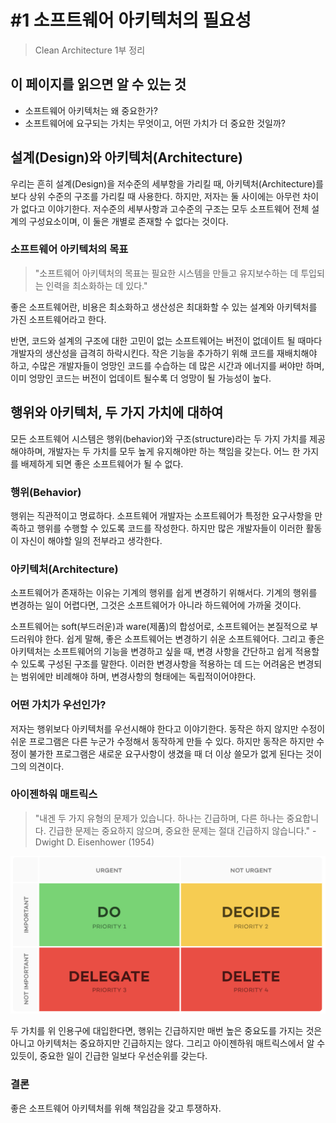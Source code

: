 # #1 소프트웨어 아키텍처의 필요성

<!-- 2021.09.16 -->

> Clean Architecture 1부 정리

## 이 페이지를 읽으면 알 수 있는 것

- 소프트웨어 아키텍처는 왜 중요한가?
- 소프트웨어에 요구되는 가치는 무엇이고, 어떤 가치가 더 중요한 것일까?

## 설계(Design)와 아키텍처(Architecture)

우리는 흔히 설계(Design)을 저수준의 세부항을 가리킬 때, 아키텍처(Architecture)를 보다 상위 수준의 구조를 가리킬 때 사용한다. 하지만, 저자는 둘 사이에는 아무런 차이가 없다고 이야기한다. 저수준의 세부사항과 고수준의 구조는 모두 소프트웨어 전체 설계의 구성요소이며, 이 둘은 개별로 존재할 수 없다는 것이다.

### 소프트웨어 아키텍처의 목표

>"소프트웨어 아키텍처의 목표는 필요한 시스템을 만들고 유지보수하는 데 투입되는 인력을 최소화하는 데 있다."

좋은 소프트웨어란, 비용은 최소화하고 생산성은 최대화할 수 있는 설계와 아키텍처를 가진 소프트웨어라고 한다.

반면, 코드와 설계의 구조에 대한 고민이 없는 소프트웨어는 버전이 없데이트 될 때마다 개발자의 생산성을 급격히 하락시킨다. 작은 기능을 추가하기 위해 코드를 재배치해야 하고, 수많은 개발자들이 엉망인 코드를 수습하는 데 많은 시간과 에너지를 써야만 하며, 이미 엉망인 코드는 버전이 업데이트 될수록 더 엉망이 될 가능성이 높다.

## 행위와 아키텍처, 두 가지 가치에 대하여

모든 소프트웨어 시스템은 행위(behavior)와 구조(structure)라는 두 가지 가치를 제공해야하며, 개발자는 두 가치를 모두 높게 유지해야만 하는 책임을 갖는다. 어느 한 가지를 배제하게 되면 좋은 소프트웨어가 될 수 없다.

### 행위(Behavior)
행위는 직관적이고 명료하다. 소프트웨어 개발자는 소프트웨어가 특정한 요구사항을 만족하고 행위를 수행할 수 있도록 코드를 작성한다. 하지만 많은 개발자들이 이러한 활동이 자신이 해야할 일의 전부라고 생각한다.

### 아키텍처(Architecture)
소프트웨어가 존재하는 이유는 기계의 행위를 쉽게 변경하기 위해서다. 기계의 행위를 변경하는 일이 어렵다면, 그것은 소프트웨어가 아니라 하드웨어에 가까울 것이다.

소프트웨어는 soft(부드러운)과 ware(제품)의 합성어로, 소프트웨어는 본질적으로 부드러워야 한다. 쉽게 말해, 좋은 소프트웨어는 변경하기 쉬운 소프트웨어다. 그리고 좋은 아키텍처는 소프트웨어의 기능을 변경하고 싶을 때, 변경 사항을 간단하고 쉽게 적용할 수 있도록 구성된 구조를 말한다. 이러한 변경사항을 적용하는 데 드는 어려움은 변경되는 범위에만 비례해야 하며, 변경사항의 형태에는 독립적이어야한다.

### 어떤 가치가 우선인가?

저자는 행위보다 아키텍처를 우선시해야 한다고 이야기한다. 동작은 하지 않지만 수정이 쉬운 프로그램은 다른 누군가 수정해서 동작하게 만들 수 있다. 하지만 동작은 하지만 수정이 불가한 프로그램은 새로운 요구사항이 생겼을 때 더 이상 쓸모가 없게 된다는 것이 그의 의견이다.

### 아이젠하워 매트릭스

> "내겐 두 가지 유형의 문제가 있습니다. 하나는 긴급하며, 다른 하나는 중요합니다. 긴급한 문제는 중요하지 않으며, 중요한 문제는 절대 긴급하지 않습니다." - Dwight D. Eisenhower (1954)

![](images/2021-09-16-16-55-25.png)

두 가치를 위 인용구에 대입한다면, 행위는 긴급하지만 매번 높은 중요도를 가지는 것은 아니고 아키텍처는 중요하지만 긴급하지는 않다. 그리고 아이젠하워 매트릭스에서 알 수 있듯이, 중요한 일이 긴급한 일보다 우선순위를 갖는다.

### 결론

좋은 소프트웨어 아키텍처를 위해 책임감을 갖고 투쟁하자.
